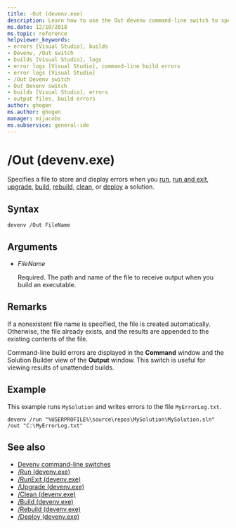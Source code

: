 ```yaml
---
title: -Out (devenv.exe)
description: Learn how to use the Out devenv command-line switch to specify a file to store and display errors when you run, run and exit, upgrade, build, rebuild, clean, or deploy a solution.
ms.date: 12/10/2018
ms.topic: reference
helpviewer_keywords:
- errors [Visual Studio], builds
- Devenv, /Out switch
- builds [Visual Studio], logs
- error logs [Visual Studio], command-line build errors
- error logs [Visual Studio]
- /Out Devenv switch
- Out Devenv switch
- builds [Visual Studio], errors
- output files, build errors
author: ghogen
ms.author: ghogen
manager: mijacobs
ms.subservice: general-ide
---
```

# /Out (devenv.exe)

Specifies a file to store and display errors when you [run](run-devenv-exe.md), [run and exit](runexit-devenv-exe.md), [upgrade](upgrade-devenv-exe.md), [build](build-devenv-exe.md), [rebuild](rebuild-devenv-exe.md), [clean](clean-devenv-exe.md), or [deploy](deploy-devenv-exe.md) a solution.

## Syntax

```shell
devenv /Out FileName
```

## Arguments

- *FileName*

  Required. The path and name of the file to receive output when you build an executable.

## Remarks

If a nonexistent file name is specified, the file is created automatically. Otherwise, the file already exists, and the results are appended to the existing contents of the file.

Command-line build errors are displayed in the **Command** window and the Solution Builder view of the **Output** window. This switch is useful for viewing results of unattended builds.

## Example

This example runs `MySolution` and writes errors to the file `MyErrorLog.txt`.

```shell
devenv /run "%USERPROFILE%\source\repos\MySolution\MySolution.sln" /out "C:\MyErrorLog.txt"
```

## See also

- [Devenv command-line switches](../../ide/reference/devenv-command-line-switches.md)
- [/Run (devenv.exe)](../../ide/reference/run-devenv-exe.md)
- [/RunExit (devenv.exe)](runexit-devenv-exe.md)
- [/Upgrade (devenv.exe)](upgrade-devenv-exe.md)
- [/Clean (devenv.exe)](clean-devenv-exe.md)
- [/Build (devenv.exe)](../../ide/reference/build-devenv-exe.md)
- [/Rebuild (devenv.exe)](../../ide/reference/rebuild-devenv-exe.md)
- [/Deploy (devenv.exe)](../../ide/reference/deploy-devenv-exe.md)
